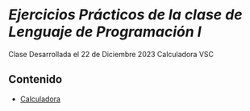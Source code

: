 # *Ejercicios Prácticos de la clase de Lenguaje de Programación I*

Clase Desarrollada el 22 de Diciembre 2023
Calculadora VSC

## Contenido

- [Calculadora](calculadora.java)   
